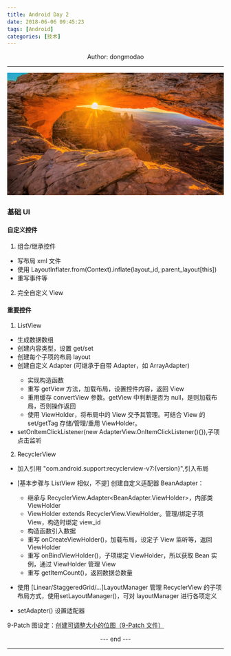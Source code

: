 ```yaml
---
title: Android Day 2
date: 2018-06-06 09:45:23
tags: [Android]
categories: [技术]
---
```

<center>
Author: dongmodao
</center>

---

![](Android-Day-2/index.jpg)

### 基础 UI
#### 自定义控件
 1. 组合/继承控件
  + 写布局 xml 文件
  + 使用 LayoutInflater.from(Context).inflate(layout_id, parent_layout[this])
  + 重写事件等
 2. 完全自定义 View<!-- more -->


#### 重要控件
 1. ListView
  + 生成数据数组
  + 创建内容类型，设置 get/set
  + 创建每个子项的布局 layout
  + 创建自定义 Adapter (可继承于自带 Adapter，如 ArrayAdapter<Bean>)
    + 实现构造函数
    + 重写 getView 方法，加载布局，设置控件内容，返回 View
    + 重用缓存 convertView 参数。getView 中判断是否为 null，是则加载布局，否则操作返回
    + 使用 ViewHolder，将布局中的 View 交予其管理。可结合 View 的 set/getTag 存储/管理/重用 ViewHolder。
  + setOnItemClickListener(new AdapterView.OnItemClickListener(){}),子项点击监听

 2. RecyclerView
  + 加入引用 "com.android.support:recyclerview-v7:{version}",引入布局
  + [基本步骤与 ListView 相似，不提] 创建自定义适配器 BeanAdapter：
    + 继承与 RecyclerView.Adapter<BeanAdapter.ViewHolder>，内部类 ViewHolder
    + ViewHolder extends RecyclerView.ViewHolder。管理/绑定子项 View，构造时绑定 view_id
    + 构造函数引入数据
    + 重写 onCreateViewHolder()，加载布局，设定子 View 监听等，返回 ViewHolder
    + 重写 onBindViewHolder()，子项绑定 ViewHolder，所以获取 Bean 实例，通过 ViewHolder 管理 View
    + 重写 getItemCount()，返回数据总数量

  + 使用 [Linear/StaggeredGrid/...]LayoutManager 管理 RecyclerView 的子项布局方式，使用setLayoutManager()，可对 layoutManager 进行各项定义
  + setAdapter() 设置适配器

9-Patch 图设定：[创建可调整大小的位图（9-Patch 文件）][1]


[1]:https://developer.android.com/studio/write/draw9patch?hl=zh-cn


<center> --- end --- </center>

---

